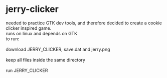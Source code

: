 # jerry-clicker
needed to practice GTK dev tools, and therefore decided to create a cookie clicker inspired game.<br>
runs on linux and depends on GTK<br>
to run: <br> <br>
download JERRY_CLICKER, save.dat and jerry.png <br> <br>
keep all files inside the same directory <br> <br>
run JERRY_CLICKER
